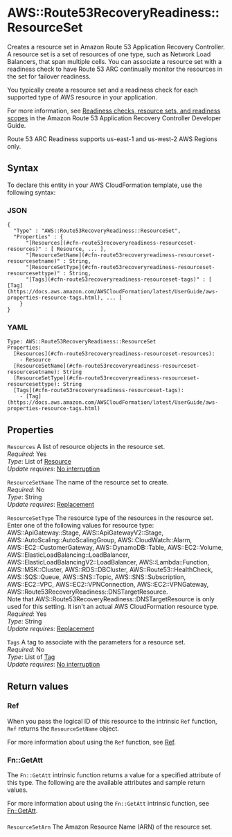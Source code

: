 # AWS::Route53RecoveryReadiness::ResourceSet<a name="aws-resource-route53recoveryreadiness-resourceset"></a>

Creates a resource set in Amazon Route 53 Application Recovery Controller\. A resource set is a set of resources of one type, such as Network Load Balancers, that span multiple cells\. You can associate a resource set with a readiness check to have Route 53 ARC continually monitor the resources in the set for failover readiness\.

You typically create a resource set and a readiness check for each supported type of AWS resource in your application\.

For more information, see [Readiness checks, resource sets, and readiness scopes](https://docs.aws.amazon.com/r53recovery/latest/dg/recovery-readiness.recovery-groups.readiness-scope.html) in the Amazon Route 53 Application Recovery Controller Developer Guide\.

Route 53 ARC Readiness supports us\-east\-1 and us\-west\-2 AWS Regions only\.

## Syntax<a name="aws-resource-route53recoveryreadiness-resourceset-syntax"></a>

To declare this entity in your AWS CloudFormation template, use the following syntax:

### JSON<a name="aws-resource-route53recoveryreadiness-resourceset-syntax.json"></a>

```
{
  "Type" : "AWS::Route53RecoveryReadiness::ResourceSet",
  "Properties" : {
      "[Resources](#cfn-route53recoveryreadiness-resourceset-resources)" : [ Resource, ... ],
      "[ResourceSetName](#cfn-route53recoveryreadiness-resourceset-resourcesetname)" : String,
      "[ResourceSetType](#cfn-route53recoveryreadiness-resourceset-resourcesettype)" : String,
      "[Tags](#cfn-route53recoveryreadiness-resourceset-tags)" : [ [Tag](https://docs.aws.amazon.com/AWSCloudFormation/latest/UserGuide/aws-properties-resource-tags.html), ... ]
    }
}
```

### YAML<a name="aws-resource-route53recoveryreadiness-resourceset-syntax.yaml"></a>

```
Type: AWS::Route53RecoveryReadiness::ResourceSet
Properties:
  [Resources](#cfn-route53recoveryreadiness-resourceset-resources):
    - Resource
  [ResourceSetName](#cfn-route53recoveryreadiness-resourceset-resourcesetname): String
  [ResourceSetType](#cfn-route53recoveryreadiness-resourceset-resourcesettype): String
  [Tags](#cfn-route53recoveryreadiness-resourceset-tags):
    - [Tag](https://docs.aws.amazon.com/AWSCloudFormation/latest/UserGuide/aws-properties-resource-tags.html)
```

## Properties<a name="aws-resource-route53recoveryreadiness-resourceset-properties"></a>

`Resources` <a name="cfn-route53recoveryreadiness-resourceset-resources"></a>
A list of resource objects in the resource set\.  
_Required_: Yes  
_Type_: List of [Resource](aws-properties-route53recoveryreadiness-resourceset-resource.md)  
_Update requires_: [No interruption](https://docs.aws.amazon.com/AWSCloudFormation/latest/UserGuide/using-cfn-updating-stacks-update-behaviors.html#update-no-interrupt)

`ResourceSetName` <a name="cfn-route53recoveryreadiness-resourceset-resourcesetname"></a>
The name of the resource set to create\.  
_Required_: No  
_Type_: String  
_Update requires_: [Replacement](https://docs.aws.amazon.com/AWSCloudFormation/latest/UserGuide/using-cfn-updating-stacks-update-behaviors.html#update-replacement)

`ResourceSetType` <a name="cfn-route53recoveryreadiness-resourceset-resourcesettype"></a>
The resource type of the resources in the resource set\. Enter one of the following values for resource type:  
 AWS::ApiGateway::Stage, AWS::ApiGatewayV2::Stage, AWS::AutoScaling::AutoScalingGroup, AWS::CloudWatch::Alarm, AWS::EC2::CustomerGateway, AWS::DynamoDB::Table, AWS::EC2::Volume, AWS::ElasticLoadBalancing::LoadBalancer, AWS::ElasticLoadBalancingV2::LoadBalancer, AWS::Lambda::Function, AWS::MSK::Cluster, AWS::RDS::DBCluster, AWS::Route53::HealthCheck, AWS::SQS::Queue, AWS::SNS::Topic, AWS::SNS::Subscription, AWS::EC2::VPC, AWS::EC2::VPNConnection, AWS::EC2::VPNGateway, AWS::Route53RecoveryReadiness::DNSTargetResource\.  
Note that AWS::Route53RecoveryReadiness::DNSTargetResource is only used for this setting\. It isn't an actual AWS CloudFormation resource type\.  
_Required_: Yes  
_Type_: String  
_Update requires_: [Replacement](https://docs.aws.amazon.com/AWSCloudFormation/latest/UserGuide/using-cfn-updating-stacks-update-behaviors.html#update-replacement)

`Tags` <a name="cfn-route53recoveryreadiness-resourceset-tags"></a>
A tag to associate with the parameters for a resource set\.  
_Required_: No  
_Type_: List of [Tag](https://docs.aws.amazon.com/AWSCloudFormation/latest/UserGuide/aws-properties-resource-tags.html)  
_Update requires_: [No interruption](https://docs.aws.amazon.com/AWSCloudFormation/latest/UserGuide/using-cfn-updating-stacks-update-behaviors.html#update-no-interrupt)

## Return values<a name="aws-resource-route53recoveryreadiness-resourceset-return-values"></a>

### Ref<a name="aws-resource-route53recoveryreadiness-resourceset-return-values-ref"></a>

When you pass the logical ID of this resource to the intrinsic `Ref` function, `Ref` returns the `ResourceSetName` object\.

For more information about using the `Ref` function, see [Ref](https://docs.aws.amazon.com/AWSCloudFormation/latest/UserGuide/intrinsic-function-reference-ref.html)\.

### Fn::GetAtt<a name="aws-resource-route53recoveryreadiness-resourceset-return-values-fn--getatt"></a>

The `Fn::GetAtt` intrinsic function returns a value for a specified attribute of this type\. The following are the available attributes and sample return values\.

For more information about using the `Fn::GetAtt` intrinsic function, see [Fn::GetAtt](https://docs.aws.amazon.com/AWSCloudFormation/latest/UserGuide/intrinsic-function-reference-getatt.html)\.

#### <a name="aws-resource-route53recoveryreadiness-resourceset-return-values-fn--getatt-fn--getatt"></a>

`ResourceSetArn` <a name="ResourceSetArn-fn::getatt"></a>
The Amazon Resource Name \(ARN\) of the resource set\.
